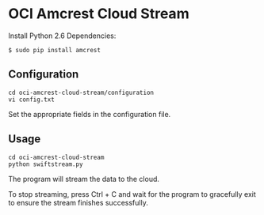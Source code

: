 # OCI Amcrest Cloud Stream

Install Python 2.6 Dependencies:
```
$ sudo pip install amcrest
```

## Configuration
```
cd oci-amcrest-cloud-stream/configuration
vi config.txt
```

Set the appropriate fields in the configuration file.

## Usage
```
cd oci-amcrest-cloud-stream
python swiftstream.py
```

The program will stream the data to the cloud.

To stop streaming, press Ctrl + C and wait for the program to gracefully exit to ensure the stream finishes successfully.
